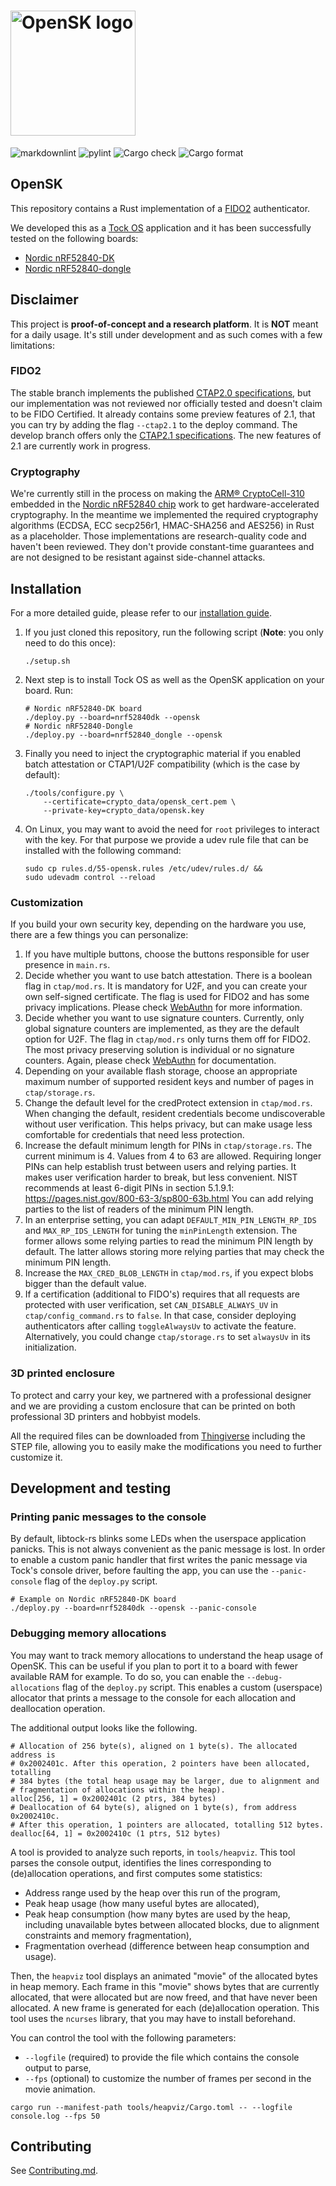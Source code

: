 # <img alt="OpenSK logo" src="docs/img/OpenSK.svg" width="200px">

![markdownlint](https://github.com/google/OpenSK/workflows/markdownlint/badge.svg?branch=master)
![pylint](https://github.com/google/OpenSK/workflows/pylint/badge.svg?branch=master)
![Cargo check](https://github.com/google/OpenSK/workflows/Cargo%20check/badge.svg?branch=master)
![Cargo format](https://github.com/google/OpenSK/workflows/Cargo%20format/badge.svg?branch=master)

## OpenSK

This repository contains a Rust implementation of a
[FIDO2](https://fidoalliance.org/fido2/) authenticator.

We developed this as a [Tock OS](https://tockos.org) application and it has been
successfully tested on the following boards:

*   [Nordic nRF52840-DK](https://www.nordicsemi.com/Software-and-Tools/Development-Kits/nRF52840-DK)
*   [Nordic nRF52840-dongle](https://www.nordicsemi.com/Software-and-Tools/Development-Kits/nRF52840-Dongle)

## Disclaimer

This project is **proof-of-concept and a research platform**. It is **NOT**
meant for a daily usage. It's still under development and as such comes with a
few limitations:

### FIDO2

The stable branch implements the published
[CTAP2.0 specifications](https://fidoalliance.org/specs/fido-v2.0-ps-20190130/fido-client-to-authenticator-protocol-v2.0-ps-20190130.html),
but our implementation was not reviewed nor officially tested and doesn't claim
to be FIDO Certified. It already contains some preview features of 2.1, that you
can try by adding the flag `--ctap2.1` to the deploy command.
The develop branch offers only the
[CTAP2.1 specifications](https://fidoalliance.org/specs/fido-v2.1-rd-20201208/fido-client-to-authenticator-protocol-v2.1-rd-20201208.html).
The new features of 2.1 are currently work in progress.

### Cryptography

We're currently still in the process on making the
[ARM&reg; CryptoCell-310](https://developer.arm.com/ip-products/security-ip/cryptocell-300-family)
embedded in the
[Nordic nRF52840 chip](https://infocenter.nordicsemi.com/index.jsp?topic=%2Fps_nrf52840%2Fcryptocell.html)
work to get hardware-accelerated cryptography. In the meantime we implemented
the required cryptography algorithms (ECDSA, ECC secp256r1, HMAC-SHA256 and
AES256) in Rust as a placeholder. Those implementations are research-quality
code and haven't been reviewed. They don't provide constant-time guarantees and
are not designed to be resistant against side-channel attacks.

## Installation

For a more detailed guide, please refer to our
[installation guide](docs/install.md).

1.  If you just cloned this repository, run the following script (**Note**: you
    only need to do this once):

    ```shell
    ./setup.sh
    ```

1.  Next step is to install Tock OS as well as the OpenSK application on your
    board. Run:

    ```shell
    # Nordic nRF52840-DK board
    ./deploy.py --board=nrf52840dk --opensk
    # Nordic nRF52840-Dongle
    ./deploy.py --board=nrf52840_dongle --opensk
    ```

1.  Finally you need to inject the cryptographic material if you enabled
    batch attestation or CTAP1/U2F compatibility (which is the case by
    default):

    ```shell
    ./tools/configure.py \
        --certificate=crypto_data/opensk_cert.pem \
        --private-key=crypto_data/opensk.key
    ```

1.  On Linux, you may want to avoid the need for `root` privileges to interact
    with the key. For that purpose we provide a udev rule file that can be
    installed with the following command:

    ```shell
    sudo cp rules.d/55-opensk.rules /etc/udev/rules.d/ &&
    sudo udevadm control --reload
    ```

### Customization

If you build your own security key, depending on the hardware you use, there are
a few things you can personalize:

1.  If you have multiple buttons, choose the buttons responsible for user
    presence in `main.rs`.
1.  Decide whether you want to use batch attestation. There is a boolean flag in
    `ctap/mod.rs`. It is mandatory for U2F, and you can create your own
    self-signed certificate. The flag is used for FIDO2 and has some privacy
    implications. Please check
    [WebAuthn](https://www.w3.org/TR/webauthn/#attestation) for more
    information.
1.  Decide whether you want to use signature counters. Currently, only global
    signature counters are implemented, as they are the default option for U2F.
    The flag in `ctap/mod.rs` only turns them off for FIDO2. The most privacy
    preserving solution is individual or no signature counters. Again, please
    check [WebAuthn](https://www.w3.org/TR/webauthn/#signature-counter) for
    documentation.
1.  Depending on your available flash storage, choose an appropriate maximum
    number of supported resident keys and number of pages in `ctap/storage.rs`.
1.  Change the default level for the credProtect extension in `ctap/mod.rs`.
    When changing the default, resident credentials become undiscoverable without
    user verification. This helps privacy, but can make usage less comfortable
    for credentials that need less protection.
1.  Increase the default minimum length for PINs in `ctap/storage.rs`.
    The current minimum is 4. Values from 4 to 63 are allowed. Requiring longer
    PINs can help establish trust between users and relying parties. It makes
    user verification harder to break, but less convenient.
    NIST recommends at least 6-digit PINs in section 5.1.9.1:
    https://pages.nist.gov/800-63-3/sp800-63b.html
    You can add relying parties to the list of readers of the minimum PIN length.
1.  In an enterprise setting, you can adapt `DEFAULT_MIN_PIN_LENGTH_RP_IDS` and
    `MAX_RP_IDS_LENGTH` for tuning the `minPinLength` extension. The former
    allows some relying parties to read the minimum PIN length by default. The
    latter allows storing more relying parties that may check the minimum PIN
    length.
1.  Increase the `MAX_CRED_BLOB_LENGTH` in `ctap/mod.rs`, if you expect blobs
    bigger than the default value.
1.  If a certification (additional to FIDO's) requires that all requests are
    protected with user verification, set `CAN_DISABLE_ALWAYS_UV` in
    `ctap/config_command.rs` to `false`. In that case, consider deploying
    authenticators after calling `toggleAlwaysUv` to activate the feature.
    Alternatively, you could change `ctap/storage.rs` to set `alwaysUv` in its
    initialization.

### 3D printed enclosure

To protect and carry your key, we partnered with a professional designer and we
are providing a custom enclosure that can be printed on both professional 3D
printers and hobbyist models.

All the required files can be downloaded from
[Thingiverse](https://www.thingiverse.com/thing:4132768) including the STEP
file, allowing you to easily make the modifications you need to further
customize it.

## Development and testing

### Printing panic messages to the console

By default, libtock-rs blinks some LEDs when the userspace application panicks.
This is not always convenient as the panic message is lost. In order to enable
a custom panic handler that first writes the panic message via Tock's console
driver, before faulting the app, you can use the `--panic-console` flag of the
`deploy.py` script.

```shell
# Example on Nordic nRF52840-DK board
./deploy.py --board=nrf52840dk --opensk --panic-console
```

### Debugging memory allocations

You may want to track memory allocations to understand the heap usage of
OpenSK. This can be useful if you plan to port it to a board with fewer
available RAM for example. To do so, you can enable the `--debug-allocations`
flag of the `deploy.py` script. This enables a custom (userspace) allocator
that prints a message to the console for each allocation and deallocation
operation.

The additional output looks like the following.

```text
# Allocation of 256 byte(s), aligned on 1 byte(s). The allocated address is
# 0x2002401c. After this operation, 2 pointers have been allocated, totalling
# 384 bytes (the total heap usage may be larger, due to alignment and
# fragmentation of allocations within the heap).
alloc[256, 1] = 0x2002401c (2 ptrs, 384 bytes)
# Deallocation of 64 byte(s), aligned on 1 byte(s), from address 0x2002410c.
# After this operation, 1 pointers are allocated, totalling 512 bytes.
dealloc[64, 1] = 0x2002410c (1 ptrs, 512 bytes)
```

A tool is provided to analyze such reports, in `tools/heapviz`. This tool
parses the console output, identifies the lines corresponding to (de)allocation
operations, and first computes some statistics:

*   Address range used by the heap over this run of the program,
*   Peak heap usage (how many useful bytes are allocated),
*   Peak heap consumption (how many bytes are used by the heap, including
    unavailable bytes between allocated blocks, due to alignment constraints and
    memory fragmentation),
*   Fragmentation overhead (difference between heap consumption and usage).

Then, the `heapviz` tool displays an animated "movie" of the allocated bytes in
heap memory. Each frame in this "movie" shows bytes that are currently
allocated, that were allocated but are now freed, and that have never been
allocated. A new frame is generated for each (de)allocation operation. This tool
uses the `ncurses` library, that you may have to install beforehand.

You can control the tool with the following parameters:

*   `--logfile` (required) to provide the file which contains the console output
    to parse,
*   `--fps` (optional) to customize the number of frames per second in the movie
    animation.

```shell
cargo run --manifest-path tools/heapviz/Cargo.toml -- --logfile console.log --fps 50
```

## Contributing

See [Contributing.md](docs/contributing.md).
